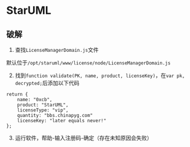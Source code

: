 # StarUML

## 破解

1. 查找`LicenseManagerDomain.js`文件

默认位于`/opt/staruml/www/license/node/LicenseManagerDomain.js`

2. 找到`function validate(PK, name, product, licenseKey)`，在`var pk, decrypted;`后添加以下代码

```
return {
    name: "0xcb",
    product: "StarUML",
    licenseType: "vip",
    quantity: "bbs.chinapyg.com"
    licenseKey: "later equals never!"
};
```

3. 运行软件，帮助-输入注册码-确定（存在未知原因会失败）
